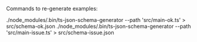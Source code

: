 Commands to re-generate examples:

./node_modules/.bin/ts-json-schema-generator --path 'src/main-ok.ts' > src/schema-ok.json
./node_modules/.bin/ts-json-schema-generator --path 'src/main-issue.ts' > src/schema-issue.json
